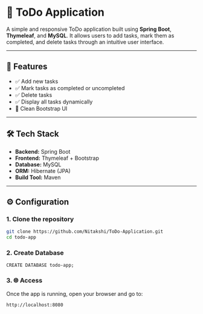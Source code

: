 # 📝 ToDo Application

A simple and responsive ToDo application built using **Spring Boot**, **Thymeleaf**, and **MySQL**. It allows users to add tasks, mark them as completed, and delete tasks through an intuitive user interface.

---

## 🚀 Features

- ✅ Add new tasks  
- ✅ Mark tasks as completed or uncompleted  
- ✅ Delete tasks  
- ✅ Display all tasks dynamically  
- 🎨 Clean Bootstrap UI

---

## 🛠 Tech Stack

- **Backend:** Spring Boot  
- **Frontend:** Thymeleaf + Bootstrap  
- **Database:** MySQL  
- **ORM:** Hibernate (JPA)  
- **Build Tool:** Maven

---

## ⚙️ Configuration

### 1. Clone the repository

```bash
git clone https://github.com/Nitakshi/ToDo-Application.git
cd todo-app
```

### 2. Create Database 
```
CREATE DATABASE todo-app;
```

### 3. 🌐 Access
Once the app is running, open your browser and go to:
```
http://localhost:8080

```
